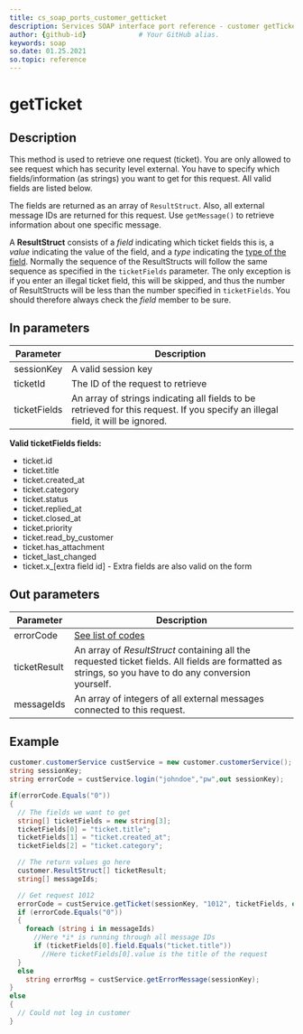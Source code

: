 ```yaml
---
title: cs_soap_ports_customer_getticket
description: Services SOAP interface port reference - customer getTicket
author: {github-id}             # Your GitHub alias.
keywords: soap
so.date: 01.25.2021
so.topic: reference
---
```


# getTicket

## Description

This method is used to retrieve one request (ticket). You are only allowed to see request which has security level external. You have to specify which fields/information (as strings) you want to get for this request. All valid fields are listed below.

The fields are returned as an array of `ResultStruct`. Also, all external message IDs are returned for this request. Use `getMessage()` to retrieve information about one specific message.

A **ResultStruct** consists of a *field* indicating which ticket fields this is, a *value* indicating the value of the field, and a *type* indicating the [type of the field][2]. Normally the sequence of the ResultStructs will follow the same sequence as specified in the `ticketFields` parameter. The only exception is if you enter an illegal ticket field, this will be skipped, and thus the number of ResultStructs will be less than the number specified in `ticketFields`. You should therefore always check the *field* member to be sure.

## In parameters

| Parameter | Description |
|---|---|
| sessionKey | A valid session key |
| ticketId | The ID of the request to retrieve |
| ticketFields | An array of strings indicating all fields to be retrieved for this request. If you specify an illegal field, it will be ignored. |

**Valid ticketFields fields:**

* ticket.id
* ticket.title
* ticket.created\_at
* ticket.category
* ticket.status
* ticket.replied\_at
* ticket.closed\_at
* ticket.priority
* ticket.read\_by\_customer
* ticket.has\_attachment
* ticket\_last\_changed
* ticket.x\_\[extra field id\] - Extra fields are also valid on the form

## Out parameters

| Parameter | Description |
|---|---|
| errorCode | [See list of codes][1] |
| ticketResult | An array of *ResultStruct* containing all the requested ticket fields. All fields are formatted as strings, so you have to do any conversion yourself. |
| messageIds | An array of integers of all external messages connected to this request.|

## Example

```csharp
customer.customerService custService = new customer.customerService();
string sessionKey;
string errorCode = custService.login("johndoe","pw",out sessionKey);

if(errorCode.Equals("0"))
{
  // The fields we want to get
  string[] ticketFields = new string[3];
  ticketFields[0] = "ticket.title";
  ticketFields[1] = "ticket.created_at";
  ticketFields[2] = "ticket.category";

  // The return values go here
  customer.ResultStruct[] ticketResult;
  string[] messageIds;

  // Get request 1012
  errorCode = custService.getTicket(sessionKey, "1012", ticketFields, out ticketResult, out messageIds);
  if (errorCode.Equals("0"))
  {
    foreach (string i in messageIds)
      //Here *i* is running through all message IDs
      if (ticketFields[0].field.Equals("ticket.title"))
        //Here ticketFields[0].value is the title of the request
  }
  else
    string errorMsg = custService.getErrorMessage(sessionKey);
}
else
{
  // Could not log in customer
}
```

<!-- Referenced links -->
[1]: ../error-codes.md

<!-- Referenced links -->
[1]: ../error-codes.md
[2]: ../field-types.md
